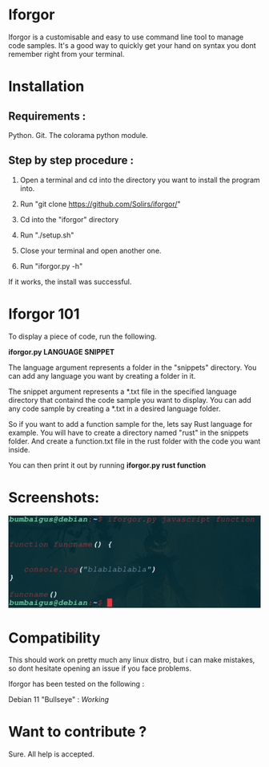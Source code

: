 # Iforgor

Iforgor is a customisable and easy to use command line tool to manage code samples.
It's a good way to quickly get your hand on syntax you dont remember right from your terminal.

# Installation

## Requirements : 

Python.
Git.
The colorama python module. 

## Step by step procedure :

1. Open a terminal and cd into the directory you want to install the program into.

2. Run "git clone https://github.com/Solirs/iforgor/"

3. Cd into the "iforgor" directory

4. Run "./setup.sh"

5. Close your terminal and open another one.

6. Run "iforgor.py -h"

If it works, the install was successful.


# Iforgor 101

To display a piece of code, run the following.

**iforgor.py LANGUAGE SNIPPET**

The language argument represents a folder in the "snippets" directory.
You can add any language you want by creating a folder in it.

The snippet argument represents a *.txt file in the specified language directory that containd the code sample you want to display.
You can add any code sample by creating a *.txt in a desired language folder.

So if you want to add a function sample for the, lets say Rust language for example.
You will have to create a directory named "rust" in the snippets folder.
And create a function.txt file in the rust folder with the code you want inside.

You can then print it out by running **iforgor.py rust function**






# Screenshots:

![alt text](https://github.com/Solirs/iforgor/blob/master/ressources/demo2.png?raw=true)



# Compatibility

This should work on pretty much any linux distro, but i can make mistakes, so dont hesitate opening an issue if you face problems.

Iforgor has been tested on the following :

Debian 11 "Bullseye" : *Working*




# Want to contribute ?

Sure. All help is accepted.
